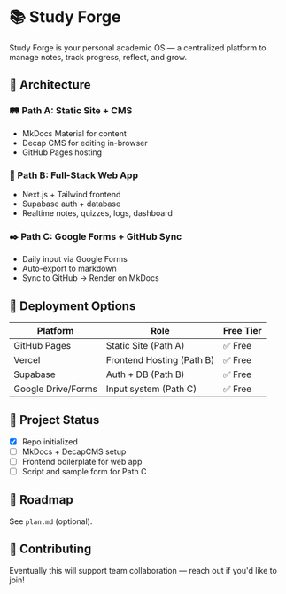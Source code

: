 # 📚 Study Forge

Study Forge is your personal academic OS — a centralized platform to manage notes, track progress, reflect, and grow.

## 🧱 Architecture

### 🛤️ Path A: Static Site + CMS
- MkDocs Material for content
- Decap CMS for editing in-browser
- GitHub Pages hosting

### 🧩 Path B: Full-Stack Web App
- Next.js + Tailwind frontend
- Supabase auth + database
- Realtime notes, quizzes, logs, dashboard

### ✒️ Path C: Google Forms + GitHub Sync
- Daily input via Google Forms
- Auto-export to markdown
- Sync to GitHub → Render on MkDocs

## 🚀 Deployment Options

| Platform    | Role               | Free Tier |
|-------------|--------------------|------------|
| GitHub Pages | Static Site (Path A) | ✅ Free |
| Vercel       | Frontend Hosting (Path B) | ✅ Free |
| Supabase     | Auth + DB (Path B) | ✅ Free |
| Google Drive/Forms | Input system (Path C) | ✅ Free |

## 📌 Project Status

- [x] Repo initialized
- [ ] MkDocs + DecapCMS setup
- [ ] Frontend boilerplate for web app
- [ ] Script and sample form for Path C

## 🧭 Roadmap

See `plan.md` (optional).

## 🤝 Contributing

Eventually this will support team collaboration — reach out if you'd like to join!
